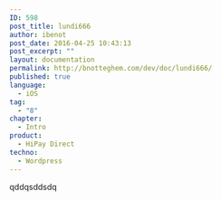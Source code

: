 ```yaml
---
ID: 598
post_title: lundi666
author: ibenot
post_date: 2016-04-25 10:43:13
post_excerpt: ""
layout: documentation
permalink: http://bnotteghem.com/dev/doc/lundi666/
published: true
language:
  - iOS
tag:
  - "8"
chapter:
  - Intro
product:
  - HiPay Direct
techno:
  - Wordpress
---
```

qddqsddsdq
